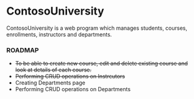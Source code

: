 # ContosoUniversity
ContosoUniversity is a web program which manages students, courses, enrollments, instructors and departments.


### ROADMAP
- ~~To be able to create new course, edit and delete existing course and look at details of each course.~~
- ~~Performing CRUD operations on Instrcutors~~
- Creating Departments page
- Performing CRUD operations on Departments
